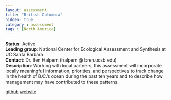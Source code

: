 ```yaml
---
layout: assessment
title: "British Columbia"
hidden: true
category : assessment
tags : [North America]
---
```


**Status**: Active  
**Leading group**: National Center for Ecological Assessment and Synthesis at UC Santa Barbara  
**Contact**: Dr. Ben Halpern (halpern @ bren.ucsb.edu)  
**Description**: Working with local partners, this assessment will incorporate locally meaningful information, priorities, and perspectives to track change in the health of B.C.’s ocean during the past ten years and to describe how management may have contributed to these patterns.

<a href="https://github.com/OHI-Science/ohibc" target="_blank">github</a>
<a href="www.ohibc.org" target="_blank">website</a> 
